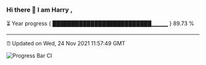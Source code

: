 ### Hi there 👋 I am Harry , 

⏳ Year progress { ██████████████████████████▁▁▁▁ } 89.73 %

---

⏰ Updated on Wed, 24 Nov 2021 11:57:49 GMT

![Progress Bar CI](https://github.com/duykhang68/duykhang68/workflows/Progress%20Bar%20CI/badge.svg)
